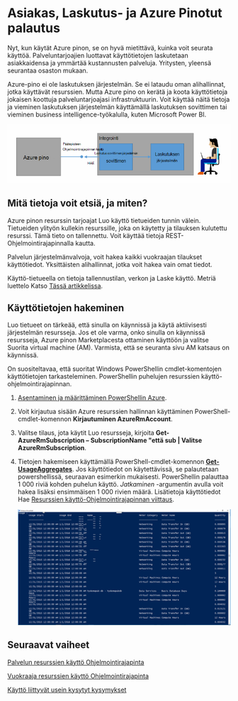 <properties
    pageTitle="Asiakkaan laskutus- ja Azure Pinotut palautus | Microsoft Azure"
    description="Opettele hakemaan resurssien käyttötietojen Azure pino."
    services="azure-stack"
    documentationCenter=""
    authors="AlfredoPizzirani"
    manager="byronr"
    editor=""/>

<tags
    ms.service="azure-stack"
    ms.workload="na"
    ms.tgt_pltfrm="na"
    ms.devlang="na"
    ms.topic="article"
    ms.date="10/18/2016"
    ms.author="alfredop"/>

# <a name="customer-billing-and-chargeback-in-azure-stack"></a>Asiakas, Laskutus- ja Azure Pinotut palautus

Nyt, kun käytät Azure pinon, se on hyvä mietittävä, kuinka voit seurata käyttöä. Palveluntarjoajien luottavat käyttötietojen laskutetaan asiakkaidensa ja ymmärtää kustannusten palveluja.
Yritysten, yleensä seurantaa osaston mukaan.

Azure-pino ei ole laskutuksen järjestelmän. Se ei lataudu oman alihallinnat, jotka käyttävät resurssien. Mutta Azure pino on kerätä ja koota käyttötietoja jokaisen koottuja palveluntarjoajasi infrastruktuurin. Voit käyttää näitä tietoja ja vieminen laskutuksen järjestelmän käyttämällä laskutuksen sovittimen tai vieminen business intelligence-työkalulla, kuten Microsoft Power BI.

![Käsitteellinen malli laskutuksen yhteyden Azure pinon Laskutus-sovittimen sovelluksen](media/azure-stack-billing-and-chargeback/image1.png)

## <a name="what-usage-information-can-i-find-and-how"></a>Mitä tietoja voit etsiä, ja miten?

Azure pinon resurssin tarjoajat Luo käyttö tietueiden tunnin välein. Tietueiden ylityön kullekin resurssille, joka on käytetty ja tilauksen kulutettu resurssi. Tämä tieto on tallennettu. Voit käyttää tietoja REST-Ohjelmointirajapinnalla kautta.

Palvelun järjestelmänvalvoja, voit hakea kaikki vuokraajan tilaukset käyttötiedot. Yksittäisten alihallinnat, jotka voit hakea vain omat tiedot.

Käyttö-tietueella on tietoja tallennustilan, verkon ja Laske käyttö. Metriä luettelo Katso [Tässä artikkelissa](azure-stack-usage-related-faq.md).

## <a name="retrieve-usage-information"></a>Käyttötietojen hakeminen

Luo tietueet on tärkeää, että sinulla on käynnissä ja käytä aktiivisesti järjestelmän resursseja. Jos et ole varma, onko sinulla on käynnissä resursseja, Azure pinon Marketplacesta ottaminen käyttöön ja valitse Suorita virtual machine (AM). Varmista, että se seuranta sivu AM katsaus on käynnissä.

On suositeltavaa, että suoritat Windows PowerShellin cmdlet-komentojen käyttötietojen tarkasteleminen.
PowerShellin puhelujen resurssien käyttö-ohjelmointirajapinnan.

1.  [Asentaminen ja määrittäminen PowerShellin Azure](https://azure.microsoft.com/en-us/documentation/articles/powershell-install-configure/).

2.  Voit kirjautua sisään Azure resurssien hallinnan käyttäminen PowerShell-cmdlet-komennon **Kirjautuminen AzureRmAccount**.

3.  Valitse tilaus, jota käytit Luo resursseja, kirjoita **Get-AzureRmSubscription – SubscriptionName "että sub | Valitse AzureRmSubscription**.

4.  Tietojen hakemiseen käyttämällä PowerShell-cmdlet-komennon [**Get-UsageAggregates**](https://msdn.microsoft.com/en-us/library/mt619285.aspx).
    Jos käyttötiedot on käytettävissä, se palautetaan powershellissä, seuraavan esimerkin mukaisesti. PowerShellin palauttaa 1 000 riviä kohden puhelun käyttö.
    *Jatkaminen* -argumentin avulla voit hakea lisäksi ensimmäisen 1 000 rivien määrä. Lisätietoja käyttötiedot Hae [Resurssien käyttö-Ohjelmointirajapinnan viittaus](azure-stack-provider-resource-api.md).

    ![](media/azure-stack-billing-and-chargeback/image2.png)

## <a name="next-steps"></a>Seuraavat vaiheet

[Palvelun resurssien käyttö Ohjelmointirajapinta](azure-stack-provider-resource-api.md)

[Vuokraaja resurssien käyttö Ohjelmointirajapinta](azure-stack-tenant-resource-usage-api.md)

[Käyttö liittyvät usein kysytyt kysymykset](azure-stack-usage-related-faq.md)
